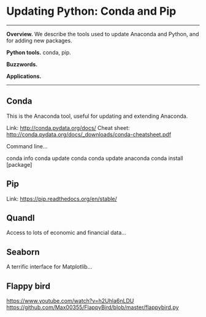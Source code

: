 # Updating Python:  Conda and Pip  


---
**Overview.**  We describe the tools used to update Anaconda and Python, and for adding new packages.

**Python tools.**  conda, pip.  

**Buzzwords.**  

**Applications.**  

---


## Conda 


This is the Anaconda tool, useful for updating and extending Anaconda.  

Link:  http://conda.pydata.org/docs/
Cheat sheet:  http://conda.pydata.org/docs/_downloads/conda-cheatsheet.pdf

Command line... 

conda info 
conda update conda 
conda update anaconda 
conda install [package]


## Pip 

Link:  https://pip.readthedocs.org/en/stable/




## Quandl 

Access to lots of economic and financial data... 


## Seaborn 

A terrific interface for Matplotlib...  


## Flappy bird

https://www.youtube.com/watch?v=h2Uhla6nLDU 
https://github.com/Max00355/FlappyBird/blob/master/flappybird.py